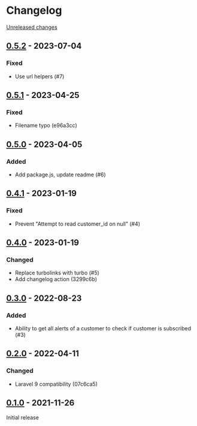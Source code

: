 # Changelog 

[Unreleased changes](https://github.com/rapidez/product-alert/compare/0.5.2...master)
## [0.5.2](https://github.com/rapidez/product-alert/releases/tag/0.5.2) - 2023-07-04

### Fixed

- Use url helpers (#7)

## [0.5.1](https://github.com/rapidez/product-alert/releases/tag/0.5.1) - 2023-04-25

### Fixed

- Filename typo (e96a3cc)

## [0.5.0](https://github.com/rapidez/product-alert/releases/tag/0.5.0) - 2023-04-05

### Added

- Add package.js, update readme (#6)

## [0.4.1](https://github.com/rapidez/product-alert/releases/tag/0.4.1) - 2023-01-19

### Fixed

- Prevent "Attempt to read customer_id on null" (#4)

## [0.4.0](https://github.com/rapidez/product-alert/releases/tag/0.4.0) - 2023-01-19

### Changed

- Replace turbolinks with turbo (#5)
- Add changelog action (3299c6b)

## [0.3.0](https://github.com/rapidez/product-alert/releases/tag/0.3.0) - 2022-08-23

### Added

- Ability to get all alerts of a customer to check if customer is subscribed (#3)

## [0.2.0](https://github.com/rapidez/product-alert/releases/tag/0.2.0) - 2022-04-11

### Changed

- Laravel 9 compatibility (07c6ca5)

## [0.1.0](https://github.com/rapidez/product-alert/releases/tag/0.1.0) - 2021-11-26

Initial release

